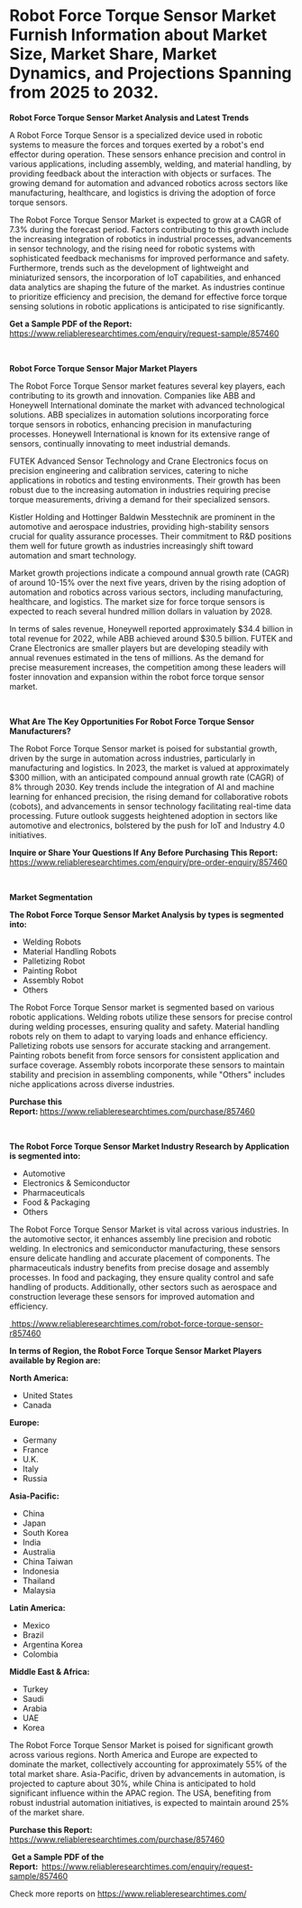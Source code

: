 <p><h1>Robot Force Torque Sensor Market Furnish Information about Market Size, Market Share, Market Dynamics, and Projections Spanning from 2025 to 2032.</h1></p><p><strong>Robot Force Torque Sensor Market Analysis and Latest Trends</strong></p>
<p><p>A Robot Force Torque Sensor is a specialized device used in robotic systems to measure the forces and torques exerted by a robot's end effector during operation. These sensors enhance precision and control in various applications, including assembly, welding, and material handling, by providing feedback about the interaction with objects or surfaces. The growing demand for automation and advanced robotics across sectors like manufacturing, healthcare, and logistics is driving the adoption of force torque sensors.</p><p>The Robot Force Torque Sensor Market is expected to grow at a CAGR of 7.3% during the forecast period. Factors contributing to this growth include the increasing integration of robotics in industrial processes, advancements in sensor technology, and the rising need for robotic systems with sophisticated feedback mechanisms for improved performance and safety. Furthermore, trends such as the development of lightweight and miniaturized sensors, the incorporation of IoT capabilities, and enhanced data analytics are shaping the future of the market. As industries continue to prioritize efficiency and precision, the demand for effective force torque sensing solutions in robotic applications is anticipated to rise significantly.</p></p>
<p><strong>Get a Sample PDF of the Report:&nbsp;</strong> <a href="https://www.reliableresearchtimes.com/enquiry/request-sample/857460?utm_campaign=2717&utm_medium=2&utm_source=Github&utm_content=ia&utm_term=09042025&utm_id=robot-force-torque-sensor">https://www.reliableresearchtimes.com/enquiry/request-sample/857460</a></p>
<p>&nbsp;</p>
<p><strong>Robot Force Torque Sensor Major Market Players</strong></p>
<p><p>The Robot Force Torque Sensor market features several key players, each contributing to its growth and innovation. Companies like ABB and Honeywell International dominate the market with advanced technological solutions. ABB specializes in automation solutions incorporating force torque sensors in robotics, enhancing precision in manufacturing processes. Honeywell International is known for its extensive range of sensors, continually innovating to meet industrial demands.</p><p>FUTEK Advanced Sensor Technology and Crane Electronics focus on precision engineering and calibration services, catering to niche applications in robotics and testing environments. Their growth has been robust due to the increasing automation in industries requiring precise torque measurements, driving a demand for their specialized sensors.</p><p>Kistler Holding and Hottinger Baldwin Messtechnik are prominent in the automotive and aerospace industries, providing high-stability sensors crucial for quality assurance processes. Their commitment to R&D positions them well for future growth as industries increasingly shift toward automation and smart technology.</p><p>Market growth projections indicate a compound annual growth rate (CAGR) of around 10-15% over the next five years, driven by the rising adoption of automation and robotics across various sectors, including manufacturing, healthcare, and logistics. The market size for force torque sensors is expected to reach several hundred million dollars in valuation by 2028.</p><p>In terms of sales revenue, Honeywell reported approximately $34.4 billion in total revenue for 2022, while ABB achieved around $30.5 billion. FUTEK and Crane Electronics are smaller players but are developing steadily with annual revenues estimated in the tens of millions. As the demand for precise measurement increases, the competition among these leaders will foster innovation and expansion within the robot force torque sensor market.</p></p>
<p>&nbsp;</p>
<p><strong>What Are The Key Opportunities For Robot Force Torque Sensor Manufacturers?</strong></p>
<p><p>The Robot Force Torque Sensor market is poised for substantial growth, driven by the surge in automation across industries, particularly in manufacturing and logistics. In 2023, the market is valued at approximately $300 million, with an anticipated compound annual growth rate (CAGR) of 8% through 2030. Key trends include the integration of AI and machine learning for enhanced precision, the rising demand for collaborative robots (cobots), and advancements in sensor technology facilitating real-time data processing. Future outlook suggests heightened adoption in sectors like automotive and electronics, bolstered by the push for IoT and Industry 4.0 initiatives.</p></p>
<p><strong>Inquire or Share Your Questions If Any Before Purchasing This Report:</strong> <a href="https://www.reliableresearchtimes.com/enquiry/pre-order-enquiry/857460?utm_campaign=2717&utm_medium=2&utm_source=Github&utm_content=ia&utm_term=09042025&utm_id=robot-force-torque-sensor">https://www.reliableresearchtimes.com/enquiry/pre-order-enquiry/857460</a></p>
<p>&nbsp;</p>
<p><strong>Market Segmentation</strong></p>
<p><strong>The Robot Force Torque Sensor Market Analysis by types is segmented into:</strong></p>
<p><ul><li>Welding Robots</li><li>Material Handling Robots</li><li>Palletizing Robot</li><li>Painting Robot</li><li>Assembly Robot</li><li>Others</li></ul></p>
<p><p>The Robot Force Torque Sensor market is segmented based on various robotic applications. Welding robots utilize these sensors for precise control during welding processes, ensuring quality and safety. Material handling robots rely on them to adapt to varying loads and enhance efficiency. Palletizing robots use sensors for accurate stacking and arrangement. Painting robots benefit from force sensors for consistent application and surface coverage. Assembly robots incorporate these sensors to maintain stability and precision in assembling components, while "Others" includes niche applications across diverse industries.</p></p>
<p><strong>Purchase this Report:&nbsp;</strong><a href="https://www.reliableresearchtimes.com/purchase/857460?utm_campaign=2717&utm_medium=2&utm_source=Github&utm_content=ia&utm_term=09042025&utm_id=robot-force-torque-sensor">https://www.reliableresearchtimes.com/purchase/857460</a></p>
<p>&nbsp;</p>
<p><strong>The Robot Force Torque Sensor Market Industry Research by Application is segmented into:</strong></p>
<p><ul><li>Automotive</li><li>Electronics & Semiconductor</li><li>Pharmaceuticals</li><li>Food & Packaging</li><li>Others</li></ul></p>
<p><p>The Robot Force Torque Sensor Market is vital across various industries. In the automotive sector, it enhances assembly line precision and robotic welding. In electronics and semiconductor manufacturing, these sensors ensure delicate handling and accurate placement of components. The pharmaceuticals industry benefits from precise dosage and assembly processes. In food and packaging, they ensure quality control and safe handling of products. Additionally, other sectors such as aerospace and construction leverage these sensors for improved automation and efficiency.</p></p>
<p><a href="https://www.reliableresearchtimes.com/robot-force-torque-sensor-r857460?utm_campaign=2717&utm_medium=2&utm_source=Github&utm_content=ia&utm_term=09042025&utm_id=robot-force-torque-sensor">&nbsp;https://www.reliableresearchtimes.com/robot-force-torque-sensor-r857460</a></p>
<p><strong>In terms of Region, the Robot Force Torque Sensor Market Players available by Region are:</strong></p>
<p>
    <p> <strong> North America: </strong>
        <ul>
            <li>United States</li>
            <li>Canada</li>
        </ul>
        </p> 
    <p> <strong> Europe: </strong>
        <ul>
            <li>Germany</li>
            <li>France</li>
            <li>U.K.</li>
            <li>Italy</li>
            <li>Russia</li>
        </ul>
        </p> 
    <p> <strong> Asia-Pacific: </strong>
        <ul>
            <li>China</li>
            <li>Japan</li>
            <li>South Korea</li>
            <li>India</li>
            <li>Australia</li>
            <li>China Taiwan</li>
            <li>Indonesia</li>
            <li>Thailand</li>
            <li>Malaysia</li>
        </ul>
        </p> 
    <p> <strong> Latin America: </strong>
        <ul>
            <li>Mexico</li>
            <li>Brazil</li>
            <li>Argentina Korea</li>
            <li>Colombia</li>
        </ul>
        </p> 
    <p> <strong> Middle East & Africa: </strong>
        <ul>
            <li>Turkey</li>
            <li>Saudi</li>
            <li>Arabia</li>
            <li>UAE</li>
            <li>Korea</li>
        </ul>
    </p>
    </p>
<p><p>The Robot Force Torque Sensor Market is poised for significant growth across various regions. North America and Europe are expected to dominate the market, collectively accounting for approximately 55% of the total market share. Asia-Pacific, driven by advancements in automation, is projected to capture about 30%, while China is anticipated to hold significant influence within the APAC region. The USA, benefiting from robust industrial automation initiatives, is expected to maintain around 25% of the market share.</p></p>
<p><strong>Purchase this Report: </strong><a href="https://www.reliableresearchtimes.com/purchase/857460?utm_campaign=2717&utm_medium=2&utm_source=Github&utm_content=ia&utm_term=09042025&utm_id=robot-force-torque-sensor">https://www.reliableresearchtimes.com/purchase/857460</a></p>
<p>&nbsp;<strong>Get a Sample PDF of the Report:&nbsp;&nbsp;</strong><a href="https://www.reliableresearchtimes.com/enquiry/request-sample/857460?utm_campaign=2717&utm_medium=2&utm_source=Github&utm_content=ia&utm_term=09042025&utm_id=robot-force-torque-sensor">https://www.reliableresearchtimes.com/enquiry/request-sample/857460</a></p>
<p><strong></strong></p>
<p>Check more reports on <a href="https://www.reliableresearchtimes.com/?utm_campaign=2717&utm_medium=2&utm_source=Github&utm_content=ia&utm_term=09042025&utm_id=robot-force-torque-sensor">https://www.reliableresearchtimes.com/</a></p>